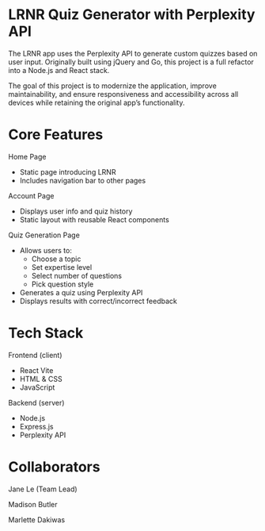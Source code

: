# LRNR Quiz Generator with Perplexity API
The LRNR app uses the Perplexity API to generate custom quizzes based on user input. Originally built using jQuery and Go, this project is a full refactor into a Node.js and React stack.

The goal of this project is to modernize the application, improve maintainability, and ensure responsiveness and accessibility across all devices while retaining the original app’s functionality.

# Core Features
Home Page
- Static page introducing LRNR
- Includes navigation bar to other pages

Account Page
- Displays user info and quiz history
- Static layout with reusable React components

Quiz Generation Page
- Allows users to:
    - Choose a topic
    - Set expertise level
    - Select number of questions
    - Pick question style
- Generates a quiz using Perplexity API
- Displays results with correct/incorrect feedback

# Tech Stack
Frontend (client)
- React Vite
- HTML & CSS
- JavaScript

Backend (server)
- Node.js
- Express.js
- Perplexity API

# Collaborators
Jane Le (Team Lead)

Madison Butler 

Marlette Dakiwas 